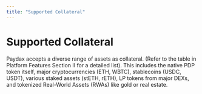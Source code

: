 ```yaml
---
title: "Supported Collateral"
---
```


Supported Collateral
====================

Paydax accepts a diverse range of assets as collateral. (Refer to the table in Platform Features Section II for a detailed list). This includes the native PDP token itself, major cryptocurrencies (ETH, WBTC), stablecoins (USDC, USDT), various staked assets (stETH, rETH), LP tokens from major DEXs, and tokenized Real-World Assets (RWAs) like gold or real estate.
